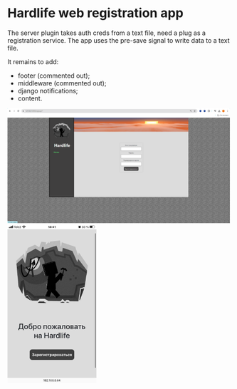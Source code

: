 # Hardlife web registration app
The server plugin takes auth creds from a text file, need a plug as a registration service. The app uses the pre-save signal to write data to a text file.

It remains to add:
- footer (commented out);
- middleware (commented out);
- django notifications;
- content.

<img src="https://github.com/xzule/hardlife/blob/main/scalesignup.png" width="500">
<img src="https://github.com/xzule/hardlife/blob/main/max-width12.9in.jpeg" width="200">
